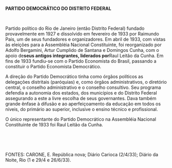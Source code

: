 **PARTIDO DEMOCRÁTICO DO DISTRITO FEDERAL**

 

Partido político do Rio de Janeiro (então Distrito Federal) fundado
provavelmente em 1927 e dissolvido em fevereiro de 1933 por Raimundo
Pais, um de seus fundadores e organizadores. Em abril de 1933, com
vistas às eleições para a Assembléia Nacional Constituinte, foi
reorganizado por Adolfo Bergamini, Artur Cumplido de Santana e Domingos
Cunha, com o apoio de****seus antigos integrantes, liderados por****Raul
Leitão da Cunha. Em fins de 1933 fundiu-se com o Partido Economista do
Brasil, passando a constituir o Partido Economista Democrático.

A direção do Partido Democrático tinha como órgãos políticos as
delegações distritais (paróquias) e, como órgãos administrativos, o
diretório central, o conselho administrativo e o conselho consultivo.
Seu programa defendia a autonomia dos estados, dos municípios e do
Distrito Federal assegurando a este a livre escolha de seus governantes.
Dava também grande ênfase à difusão e ao aperfeiçoamento da educação em
todos os níveis, do primário ao superior, inclusive o ensino técnico e
profissional.

O único representante do Partido Democrático na Assembléia Nacional
Constituinte de 1933 foi Raul Leitão da Cunha.

 

 

FONTES: CARONE, E. República nova; Diário Carioca (2/4/33); Diário da
Noite, Rio (1 e 29/4 e 26/6/33).

 
